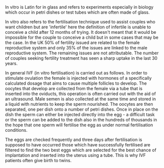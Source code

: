 In vitro is Latin for in glass and refers to experiments especially in biology which occur in petri dishes or test tubes which are often made of glass.

In vitro also refers to the fertilisation technique used to assist couples who want children but are 'infertile' here the definition of infertile is unable to conceive a child after 12 months of trying. It doesn't meant that it would be impossible for the couple to conceive a child but in some cases that may be the case. In the UK 50% of fertility issued are related to the female reproductive system and only 35% of the issues are linked to the male reproductive system. The remaining issues are not attributable. The number of couples seeking fertility treatment has seen a sharp uptake in the last 30 years.

In general IVF (in vitro fertilisation) is carried out as follows. In order to stimulate ovulation the female is injected with hormones of a specifically calculated dosage that aims to cause multiple follicles to develop. The oocytes that develop are collected from the female via a tube that is inserted into the oviducts, this operation is often carried out with the aid of an ultrasound. Male semen is also collected at the same time and stored in a liquid with nutrients to keep the sperm nourished. The oocytes are then separated, one per dish onto a number of petri dishes. Once in place on the dish the sperm can either be injected directly into the egg - a difficult task or the sperm can be added to the dish also in the hundreds of thousands in the hope that one sperm will fertilise the egg as under normal fertilisation conditions.

The eggs are checked frequently and three days after fertilisation is supposed to have occurred those which have successfully fertilised are filtered to find the two best eggs which are selected for the best chance of implantation and inserted into the uterus using a tube. This is why IVF patients often give birth to twins.